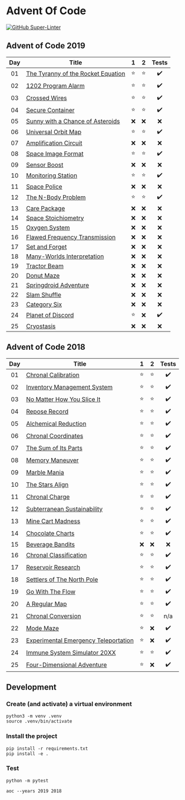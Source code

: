 # Advent Of Code

[![GitHub Super-Linter](https://github.com/cj81499/advent-of-code/workflows/Lint%20Code%20Base/badge.svg)](https://github.com/marketplace/actions/super-linter)

## Advent of Code 2019

| Day | Title                                                                     |   1    |   2    |       Tests        |
| :-: | ------------------------------------------------------------------------- | :----: | :----: | :----------------: |
| 01  | [The Tyranny of the Rocket Equation](https://adventofcode.com/2019/day/1) | :star: | :star: | :heavy_check_mark: |
| 02  | [1202 Program Alarm](https://adventofcode.com/2019/day/2)                 | :star: | :star: | :heavy_check_mark: |
| 03  | [Crossed Wires](https://adventofcode.com/2019/day/3)                      | :star: | :star: | :heavy_check_mark: |
| 04  | [Secure Container](https://adventofcode.com/2019/day/4)                   | :star: | :star: | :heavy_check_mark: |
| 05  | [Sunny with a Chance of Asteroids](https://adventofcode.com/2019/day/5)   |  :x:   |  :x:   |        :x:         |
| 06  | [Universal Orbit Map](https://adventofcode.com/2019/day/6)                | :star: | :star: | :heavy_check_mark: |
| 07  | [Amplification Circuit](https://adventofcode.com/2019/day/7)              |  :x:   |  :x:   |        :x:         |
| 08  | [Space Image Format](https://adventofcode.com/2019/day/8)                 | :star: | :star: | :heavy_check_mark: |
| 09  | [Sensor Boost](https://adventofcode.com/2019/day/9)                       |  :x:   |  :x:   |        :x:         |
| 10  | [Monitoring Station](https://adventofcode.com/2019/day/10)                | :star: | :star: | :heavy_check_mark: |
| 11  | [Space Police](https://adventofcode.com/2019/day/11)                      |  :x:   |  :x:   |        :x:         |
| 12  | [The N-Body Problem](https://adventofcode.com/2019/day/12)                | :star: | :star: | :heavy_check_mark: |
| 13  | [Care Package](https://adventofcode.com/2019/day/13)                      |  :x:   |  :x:   |        :x:         |
| 14  | [Space Stoichiometry](https://adventofcode.com/2019/day/14)               |  :x:   |  :x:   |        :x:         |
| 15  | [Oxygen System](https://adventofcode.com/2019/day/15)                     |  :x:   |  :x:   |        :x:         |
| 16  | [Flawed Frequency Transmission](https://adventofcode.com/2019/day/16)     |  :x:   |  :x:   |        :x:         |
| 17  | [Set and Forget](https://adventofcode.com/2019/day/17)                    |  :x:   |  :x:   |        :x:         |
| 18  | [Many-Worlds Interpretation](https://adventofcode.com/2019/day/18)        |  :x:   |  :x:   |        :x:         |
| 19  | [Tractor Beam](https://adventofcode.com/2019/day/19)                      |  :x:   |  :x:   |        :x:         |
| 20  | [Donut Maze](https://adventofcode.com/2019/day/20)                        |  :x:   |  :x:   |        :x:         |
| 21  | [Springdroid Adventure](https://adventofcode.com/2019/day/21)             |  :x:   |  :x:   |        :x:         |
| 22  | [Slam Shuffle](https://adventofcode.com/2019/day/22)                      |  :x:   |  :x:   |        :x:         |
| 23  | [Category Six](https://adventofcode.com/2019/day/23)                      |  :x:   |  :x:   |        :x:         |
| 24  | [Planet of Discord](https://adventofcode.com/2019/day/24)                 | :star: |  :x:   | :heavy_check_mark: |
| 25  | [Cryostasis](https://adventofcode.com/2019/day/25)                        |  :x:   |  :x:   |        :x:         |

## Advent of Code 2018

| Day | Title                                                                        |   1    |   2    |       Tests        |
| :-: | ---------------------------------------------------------------------------- | :----: | :----: | :----------------: |
| 01  | [Chronal Calibration](https://adventofcode.com/2018/day/1)                   | :star: | :star: | :heavy_check_mark: |
| 02  | [Inventory Management System](https://adventofcode.com/2018/day/2)           | :star: | :star: | :heavy_check_mark: |
| 03  | [No Matter How You Slice It](https://adventofcode.com/2018/day/3)            | :star: | :star: | :heavy_check_mark: |
| 04  | [Repose Record](https://adventofcode.com/2018/day/4)                         | :star: | :star: | :heavy_check_mark: |
| 05  | [Alchemical Reduction](https://adventofcode.com/2018/day/5)                  | :star: | :star: | :heavy_check_mark: |
| 06  | [Chronal Coordinates](https://adventofcode.com/2018/day/6)                   | :star: | :star: | :heavy_check_mark: |
| 07  | [The Sum of Its Parts](https://adventofcode.com/2018/day/7)                  | :star: | :star: | :heavy_check_mark: |
| 08  | [Memory Maneuver](https://adventofcode.com/2018/day/8)                       | :star: | :star: | :heavy_check_mark: |
| 09  | [Marble Mania](https://adventofcode.com/2018/day/9)                          | :star: | :star: | :heavy_check_mark: |
| 10  | [The Stars Align](https://adventofcode.com/2018/day/10)                      | :star: | :star: | :heavy_check_mark: |
| 11  | [Chronal Charge](https://adventofcode.com/2018/day/11)                       | :star: | :star: | :heavy_check_mark: |
| 12  | [Subterranean Sustainability](https://adventofcode.com/2018/day/12)          | :star: | :star: | :heavy_check_mark: |
| 13  | [Mine Cart Madness](https://adventofcode.com/2018/day/13)                    | :star: | :star: | :heavy_check_mark: |
| 14  | [Chocolate Charts](https://adventofcode.com/2018/day/14)                     | :star: | :star: | :heavy_check_mark: |
| 15  | [Beverage Bandits](https://adventofcode.com/2018/day/15)                     |  :x:   |  :x:   |        :x:         |
| 16  | [Chronal Classification](https://adventofcode.com/2018/day/16)               | :star: | :star: | :heavy_check_mark: |
| 17  | [Reservoir Research](https://adventofcode.com/2018/day/17)                   | :star: | :star: | :heavy_check_mark: |
| 18  | [Settlers of The North Pole](https://adventofcode.com/2018/day/18)           | :star: | :star: | :heavy_check_mark: |
| 19  | [Go With The Flow](https://adventofcode.com/2018/day/19)                     | :star: | :star: | :heavy_check_mark: |
| 20  | [A Regular Map](https://adventofcode.com/2018/day/20)                        | :star: | :star: | :heavy_check_mark: |
| 21  | [Chronal Conversion](https://adventofcode.com/2018/day/21)                   | :star: | :star: |        n/a         |
| 22  | [Mode Maze](https://adventofcode.com/2018/day/22)                            | :star: |  :x:   | :heavy_check_mark: |
| 23  | [Experimental Emergency Teleportation](https://adventofcode.com/2018/day/23) | :star: |  :x:   | :heavy_check_mark: |
| 24  | [Immune System Simulator 20XX](https://adventofcode.com/2018/day/24)         | :star: | :star: | :heavy_check_mark: |
| 25  | [Four-Dimensional Adventure](https://adventofcode.com/2018/day/25)           | :star: |  :x:   | :heavy_check_mark: |

## Development

### Create (and activate) a virtual environment

```shell
python3 -m venv .venv
source .venv/bin/activate
```

### Install the project

```shell
pip install -r requirements.txt
pip install -e .
```

### Test

```shell
python -m pytest
```

```shell
aoc --years 2019 2018
```
